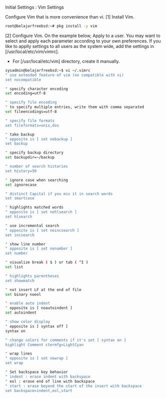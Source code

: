 Initial Settings : Vim Settings
 	
Configure Vim that is more convenience than vi.
[1]	Install Vim.
```sh
root@belajarfreebsd:~# pkg install -y vim
```
[2]	Configure Vim.
On the example below, Apply to a user.
You may want to select and apply each parameter according to your own preferences.
If you like to applly settings to all users as the system wide, add the settings in [/usr/local/etc/vim/vimrc].
* For [/usr/local/etc/vim] directory, create it manually.
```sh
sysadmin@belajarfreebsd:~$ vi ~/.vimrc
" use extended feature of vim (no compatible with vi)
set nocompatible

" specify character encoding
set encoding=utf-8

" specify file encoding
" to specify multiple entries, write them with comma separated
set fileencodings=utf-8

" specify file formats
set fileformats=unix,dos

" take backup
" opposite is [ set nobackup ]
set backup

" specify backup directory
set backupdir=~/backup

" number of search histories
set history=50

" ignore case when searching
set ignorecase

" distinct Capital if you mix it in search words
set smartcase

" highlights matched words
" opposite is [ set nohlsearch ]
set hlsearch

" use incremental search
" opposite is [ set noincsearch ]
set incsearch

" show line number
" opposite is [ set nonumber ]
set number

" visualize break ( $ ) or tab ( ^I )
set list

" highlights parentheses
set showmatch

" not insert LF at the end of file
set binary noeol

" enable auto indent
" opposite is [ noautoindent ]
set autoindent

" show color display
" opposite is [ syntax off ]
syntax on

" change colors for comments if it's set [ syntax on ]
highlight Comment ctermfg=LightCyan

" wrap lines
" opposite is [ set nowrap ]
set wrap

" Set backspace key behavior
" indent : erase indent with backspace
" eol : erase end of line with backspace
" start : erase beyond the start of the insert with backspace
set backspace=indent,eol,start
```